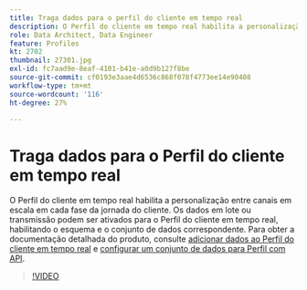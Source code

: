 ```yaml
---
title: Traga dados para o perfil do cliente em tempo real
description: O Perfil do cliente em tempo real habilita a personalização entre canais em escala em cada fase da jornada do cliente. Os dados em lote ou transmissão podem ser ativados para o Perfil do cliente em tempo real, ativando o esquema e o conjunto de dados correspondente.
role: Data Architect, Data Engineer
feature: Profiles
kt: 2702
thumbnail: 27301.jpg
exl-id: fc7aad9e-8eaf-4101-b41e-a0d9b127f8be
source-git-commit: cf0193e3aae4d6536c868f078f4773ee14e90408
workflow-type: tm+mt
source-wordcount: '116'
ht-degree: 27%

---
```


# Traga dados para o Perfil do cliente em tempo real

O Perfil do cliente em tempo real habilita a personalização entre canais em escala em cada fase da jornada do cliente. Os dados em lote ou transmissão podem ser ativados para o Perfil do cliente em tempo real, habilitando o esquema e o conjunto de dados correspondente. Para obter a documentação detalhada do produto, consulte [adicionar dados ao Perfil do cliente em tempo real](https://experienceleague.adobe.com/docs/experience-platform/profile/tutorials/add-profile-data.html) e [configurar um conjunto de dados para Perfil com API](https://experienceleague.adobe.com/docs/experience-platform/profile/tutorials/dataset-configuration.html).

>[!VIDEO](https://video.tv.adobe.com/v/27301?quality=12&learn=on)
